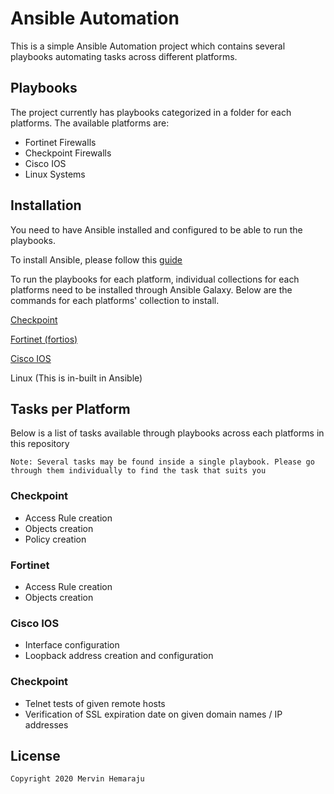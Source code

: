 # Ansible Automation

This is a simple Ansible Automation project which contains several playbooks automating tasks across different platforms.

## Playbooks

The project currently has playbooks categorized in a folder for each platforms. The available platforms are:

- Fortinet Firewalls
- Checkpoint Firewalls
- Cisco IOS
- Linux Systems


## Installation

You need to have Ansible installed and configured to be able to run the playbooks. 

To install Ansible, please follow this [guide](https://docs.ansible.com/ansible/latest/installation_guide/intro_installation.html)

To run the playbooks for each platform, individual collections for each platforms need to be installed through Ansible Galaxy. Below are the commands for each platforms' collection to install.

[Checkpoint](https://galaxy.ansible.com/check_point/mgmt)

[Fortinet (fortios)](https://galaxy.ansible.com/fortinet/fortios)

[Cisco IOS](https://galaxy.ansible.com/cisco/ios)

Linux (This is in-built in Ansible)


## Tasks per Platform

Below is a list of tasks available through playbooks across each platforms in this repository

```Note: Several tasks may be found inside a single playbook. Please go through them individually to find the task that suits you```

### Checkpoint
- Access Rule creation
- Objects creation
- Policy creation

### Fortinet
- Access Rule creation
- Objects creation

### Cisco IOS
- Interface configuration
- Loopback address creation and configuration

### Checkpoint
- Telnet tests of given remote hosts
- Verification of SSL expiration date on given domain names / IP addresses


## License

```Copyright 2020 Mervin Hemaraju```

